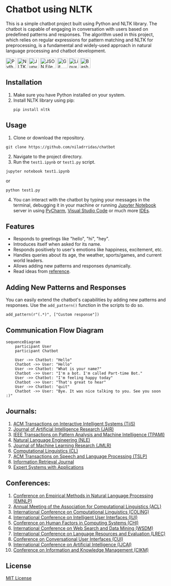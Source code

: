 # Chatbot using NLTK

This is a simple chatbot project built using Python and NLTK library. The chatbot is capable of engaging in conversation with users based on predefined patterns and responses. The algorithm used in this project, which relies on regular expressions for pattern matching and NLTK for preprocessing, is a fundamental and widely-used approach in natural language processing and chatbot development.

<img src="https://img.icons8.com/color/48/000000/python.png" alt="Python" width="32" height="32"/>
<img src="https://miro.medium.com/v2/resize:fit:1184/format:webp/1*YM2HXc7f4v02pZBEO8h-qw.png" alt="NLTK" width="32" height="32"/>
<img src="https://upload.wikimedia.org/wikipedia/commons/3/38/Jupyter_logo.svg" alt="Jupyter Notebook" width="32" height="32"/>
<img src="https://www.opc-router.com/wp-content/uploads/2023/12/icon_json-datei_format_1200-1-800x320.png" alt="JSON File" width="50" height="32"/>
<img src="https://img.icons8.com/color/48/000000/git.png" alt="Git" width="32" height="32"/>
<img src="https://img.icons8.com/color/48/000000/linux.png" alt="Linux" width="32" height="32"/>
<img src="https://img.icons8.com/color/48/000000/console.png" alt="Bash" width="32" height="32"/>


## Installation

1. Make sure you have Python installed on your system.
2. Install NLTK library using pip:
    ```
    pip install nltk
    ```

## Usage

1. Clone or download the repository.

```
git clone https://github.com/niladrridas/chatbot
```

2. Navigate to the project directory.
3. Run the `test1.ipynb` or `test1.py` script.

```
jupyter notebook test1.ipynb
```
or
```
python test1.py
```


4. You can interact with the chatbot by typing your messages in the terminal, debugging it in your machine or running [Jupyter Notebook](https://jupyter.org/) server in using [PyCharm](https://www.jetbrains.com/pycharm/), [Visual Studio Code](https://code.visualstudio.com/) or much more [IDEs](https://aws.amazon.com/what-is/ide/#:~:text=An%20integrated%20development%20environment%20(IDE,easy%2Dto%2Duse%20application.)).

## Features

- Responds to greetings like "hello", "hi", "hey".
- Introduces itself when asked for its name.
- Responds positively to user's emotions like happiness, excitement, etc.
- Handles queries about its age, the weather, sports/games, and current world leaders.
- Allows adding new patterns and responses dynamically.
- Read ideas from [reference](/docs/REFERENCE.md).

## Adding New Patterns and Responses

You can easily extend the chatbot's capabilities by adding new patterns and responses. Use the `add_pattern()` function in the scripts to do so.

```
add_pattern(r"(.*)", ["Custom response"])
```

## Communication Flow Diagram

```
sequenceDiagram
    participant User
    participant Chatbot

    User ->> Chatbot: "Hello"
    Chatbot ->> User: "Hello"
    User ->> Chatbot: "What is your name?"
    Chatbot ->> User: "I'm a bot. I'm called Part-time Bot."
    User ->> Chatbot: "I'm feeling happy today"
    Chatbot ->> User: "That's great to hear"
    User ->> Chatbot: "quit"
    Chatbot ->> User: "Bye. It was nice talking to you. See you soon :)"
```

## Journals:

1. [ACM Transactions on Interactive Intelligent Systems (TiiS)](https://dl.acm.org/journal/tiis)
2. [Journal of Artificial Intelligence Research (JAIR)](https://www.jair.org/index.php/jair)
3. [IEEE Transactions on Pattern Analysis and Machine Intelligence (TPAMI)](https://www.computer.org/csdl/journal/tp)
4. [Natural Language Engineering (NLE)](https://www.cambridge.org/core/journals/natural-language-engineering)
5. [Journal of Machine Learning Research (JMLR)](https://www.jmlr.org/)
6. [Computational Linguistics (CL)](https://www.mitpressjournals.org/loi/coli)
7. [ACM Transactions on Speech and Language Processing (TSLP)](https://dl.acm.org/journal/tslp)
8. [Information Retrieval Journal](https://www.springer.com/journal/10791)
9. [Expert Systems with Applications](https://www.journals.elsevier.com/expert-systems-with-applications)

## Conferences:

1. [Conference on Empirical Methods in Natural Language Processing (EMNLP)](https://www.aclweb.org/anthology/events/emnlp-2021/)
2. [Annual Meeting of the Association for Computational Linguistics (ACL)](https://www.aclweb.org/anthology/2021.acl-main/)
3. [International Conference on Computational Linguistics (COLING)](https://coling2022.org/)
4. [International Conference on Intelligent User Interfaces (IUI)](https://iui.acm.org/)
5. [Conference on Human Factors in Computing Systems (CHI)](https://chi2022.acm.org/)
6. [International Conference on Web Search and Data Mining (WSDM)](https://www.wsdm-conference.org/2022/)
7. [International Conference on Language Resources and Evaluation (LREC)](https://lrec2022.lrec-conf.org/)
8. [Conference on Conversational User Interfaces (CUI)](https://cui.acm.org/2021/)
9. [International Conference on Artificial Intelligence (IJCAI)](https://ijcai.org/)
10. [Conference on Information and Knowledge Management (CIKM)](https://www.cikm2022.org/)

## License

[MIT License](/LICENSE)